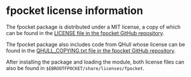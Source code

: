 # fpocket license information

The fpocket package is distributed under a MIT license, a copy of which can be 
found in the [LICENSE file in the fpocket GitHub repository](https://github.com/Discngine/fpocket/blob/master/LICENSE).

The fpocket package also includes code from QHull whose license can be found in the
[QHULL_COPYING.txt file in the fpocket GitHub repository](https://github.com/Discngine/fpocket/blob/master/QHULL_COPYING.txt).

After installing the package and loading the module, both license files can also be 
found in `$EBROOTFPOCKET/share/licenses/fpocket`.
